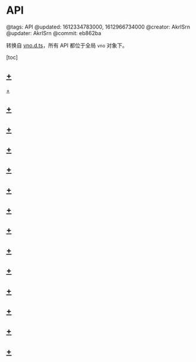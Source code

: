 # API

@tags: API
@updated: 1612334783000, 1612966734000
@creator: AkrISrn
@updater: AkrISrn
@commit: eb862ba

转换自 [vno.d.ts](https://github.com/akrisrn/v-no-doc-script/blob/master/src/utils/vno.d.ts)，所有 API 都位于全局 `vno` 对象下。

[toc]

## [+](/zh/api/definition.md)

[+](/zh/api/vno.md)

## [+](/zh/api/file.md)

## [+](/zh/api/markdown.md)

## [+](/zh/api/config.md)

## [+](/zh/api/element.md)

## [+](/zh/api/enums.md)

## [+](/zh/api/path.md)

## [+](/zh/api/regexp.md)

## [+](/zh/api/store.md)

## [+](/zh/api/utils.md)

## [+](/zh/api/appSelf.md)

## [+](/zh/api/mainSelf.md)

## [+](/zh/api/articleSelf.md)

## [+](/zh/api/gadgetSelf.md)
